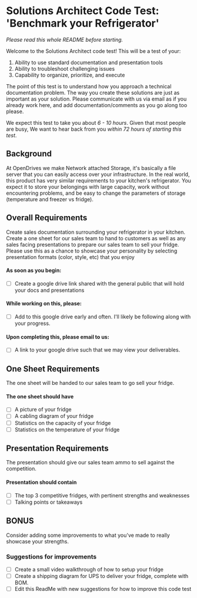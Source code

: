 # Solutions Architect Code Test: 'Benchmark your Refrigerator'

*Please read this whole README before starting.*

Welcome to the Solutions Architect code test! This will be a test of your:
1. Ability to use standard documentation and presentation tools
2. Ability to troubleshoot challenging issues
3. Capability to organize, prioritize, and execute

The point of this test is to understand how you approach a technical documentation problem. The way you create these solutions are just as important as your solution. Please communicate with us via email as if you already work here, and add documentation/comments as you go along too please. 

We expect this test to take you about *6 - 10 hours*. Given that most people are busy, We want to hear back from you *within 72 hours of starting this test*.


## Background

At OpenDrives we make Network attached Storage, it's basically a file server that you can easily access over your infrastructure. In the real world, this product has very similar requirements to your kitchen's refrigerator. You expect it to store your belongings with large capacity, work without encountering problems, and be easy to change the parameters of storage (temperature and freezer vs fridge).

## Overall Requirements
Create sales documentation surrounding your refrigerator in your kitchen. Create a one sheet for our sales team to hand to customers as well as any sales facing presentations to prepare our sales team to sell your fridge. Please use this as a chance to showcase your personality by selecting presentation formats (color, style, etc) that you enjoy

#### As soon as you begin:
* [ ] Create a google drive link shared with the general public that will hold your docs and presentations

#### While working on this, please:
* [ ] Add to this google drive early and often. I'll likely be following along with your progress.

#### Upon completing this, please email to us:
* [ ] A link to your google drive such that we may view your deliverables.

## One Sheet Requirements

The one sheet will be handed to our sales team to go sell your fridge. 

#### The one sheet should have
* [ ] A picture of your fridge
* [ ] A cabling diagram of your fridge
* [ ] Statistics on the capacity of your fridge
* [ ] Statistics on the temperature of your fridge

## Presentation Requirements

The presentation should give our sales team ammo to sell against the competition. 

#### Presentation should contain
* [ ] The top 3 competitive fridges, with pertinent strengths and weaknesses
* [ ] Talking points or takeaways

## BONUS

Consider adding some improvements to what you've made to really showcase your strengths.

### Suggestions for improvements
* [ ] Create a small video walkthrough of how to setup your fridge
* [ ] Create a shipping diagram for UPS to deliver your fridge, complete with BOM.
* [ ] Edit this ReadMe with new suggestions for how to improve this code test
